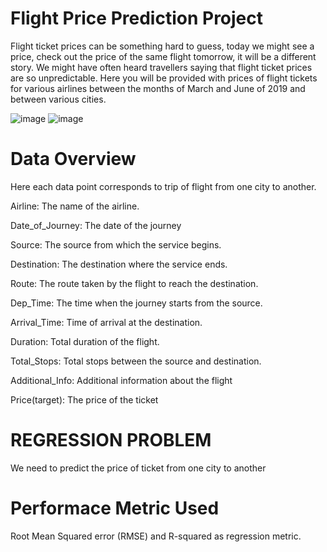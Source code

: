 # Flight Price Prediction Project

Flight ticket prices can be something hard to guess, today we might see a price, check out the price of the same flight tomorrow, it will be a different story. We might have often heard travellers saying that flight ticket prices are so unpredictable.
Here you will be provided with prices of flight tickets for various airlines between the months of March and June of 2019 and between various cities.

![image](https://user-images.githubusercontent.com/67013985/93071385-b9756b80-f69d-11ea-85e6-a2ac7a842969.png)
![image](https://user-images.githubusercontent.com/67013985/93070625-b9c13700-f69c-11ea-8311-16b23ecaf611.png)




# Data Overview
Here each data point corresponds to trip of flight from one city to another.

Airline: The name of the airline.

Date_of_Journey: The date of the journey

Source: The source from which the service begins.

Destination: The destination where the service ends.

Route: The route taken by the flight to reach the destination.

Dep_Time: The time when the journey starts from the source.

Arrival_Time: Time of arrival at the destination.

Duration: Total duration of the flight.

Total_Stops: Total stops between the source and destination.

Additional_Info: Additional information about the flight

Price(target): The price of the ticket

# REGRESSION PROBLEM
We need to predict the price of ticket from one city to another


# Performace Metric Used
Root Mean Squared error (RMSE) and R-squared as regression metric.




